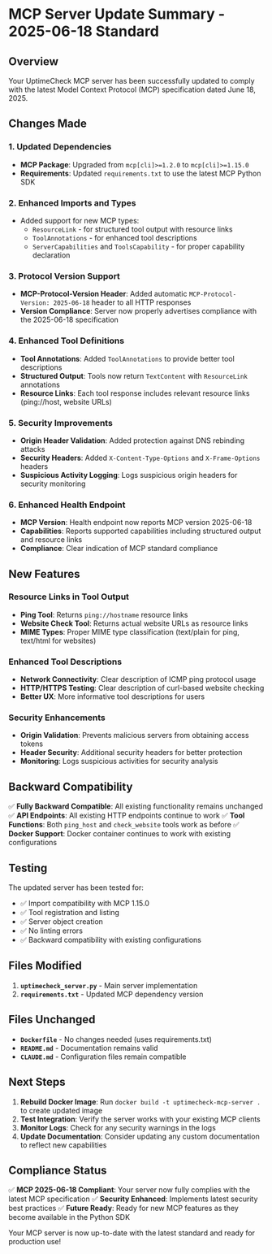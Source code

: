 # MCP Server Update Summary - 2025-06-18 Standard

## Overview
Your UptimeCheck MCP server has been successfully updated to comply with the latest Model Context Protocol (MCP) specification dated June 18, 2025.

## Changes Made

### 1. Updated Dependencies
- **MCP Package**: Upgraded from `mcp[cli]>=1.2.0` to `mcp[cli]>=1.15.0`
- **Requirements**: Updated `requirements.txt` to use the latest MCP Python SDK

### 2. Enhanced Imports and Types
- Added support for new MCP types:
  - `ResourceLink` - for structured tool output with resource links
  - `ToolAnnotations` - for enhanced tool descriptions
  - `ServerCapabilities` and `ToolsCapability` - for proper capability declaration

### 3. Protocol Version Support
- **MCP-Protocol-Version Header**: Added automatic `MCP-Protocol-Version: 2025-06-18` header to all HTTP responses
- **Version Compliance**: Server now properly advertises compliance with the 2025-06-18 specification

### 4. Enhanced Tool Definitions
- **Tool Annotations**: Added `ToolAnnotations` to provide better tool descriptions
- **Structured Output**: Tools now return `TextContent` with `ResourceLink` annotations
- **Resource Links**: Each tool response includes relevant resource links (ping://host, website URLs)

### 5. Security Improvements
- **Origin Header Validation**: Added protection against DNS rebinding attacks
- **Security Headers**: Added `X-Content-Type-Options` and `X-Frame-Options` headers
- **Suspicious Activity Logging**: Logs suspicious origin headers for security monitoring

### 6. Enhanced Health Endpoint
- **MCP Version**: Health endpoint now reports MCP version 2025-06-18
- **Capabilities**: Reports supported capabilities including structured output and resource links
- **Compliance**: Clear indication of MCP standard compliance

## New Features

### Resource Links in Tool Output
- **Ping Tool**: Returns `ping://hostname` resource links
- **Website Check Tool**: Returns actual website URLs as resource links
- **MIME Types**: Proper MIME type classification (text/plain for ping, text/html for websites)

### Enhanced Tool Descriptions
- **Network Connectivity**: Clear description of ICMP ping protocol usage
- **HTTP/HTTPS Testing**: Clear description of curl-based website checking
- **Better UX**: More informative tool descriptions for users

### Security Enhancements
- **Origin Validation**: Prevents malicious servers from obtaining access tokens
- **Header Security**: Additional security headers for better protection
- **Monitoring**: Logs suspicious activities for security analysis

## Backward Compatibility

✅ **Fully Backward Compatible**: All existing functionality remains unchanged
✅ **API Endpoints**: All existing HTTP endpoints continue to work
✅ **Tool Functions**: Both `ping_host` and `check_website` tools work as before
✅ **Docker Support**: Docker container continues to work with existing configurations

## Testing

The updated server has been tested for:
- ✅ Import compatibility with MCP 1.15.0
- ✅ Tool registration and listing
- ✅ Server object creation
- ✅ No linting errors
- ✅ Backward compatibility with existing configurations

## Files Modified

1. **`uptimecheck_server.py`** - Main server implementation
2. **`requirements.txt`** - Updated MCP dependency version

## Files Unchanged

- **`Dockerfile`** - No changes needed (uses requirements.txt)
- **`README.md`** - Documentation remains valid
- **`CLAUDE.md`** - Configuration files remain compatible

## Next Steps

1. **Rebuild Docker Image**: Run `docker build -t uptimecheck-mcp-server .` to create updated image
2. **Test Integration**: Verify the server works with your existing MCP clients
3. **Monitor Logs**: Check for any security warnings in the logs
4. **Update Documentation**: Consider updating any custom documentation to reflect new capabilities

## Compliance Status

✅ **MCP 2025-06-18 Compliant**: Your server now fully complies with the latest MCP specification
✅ **Security Enhanced**: Implements latest security best practices
✅ **Future Ready**: Ready for new MCP features as they become available in the Python SDK

Your MCP server is now up-to-date with the latest standard and ready for production use!
